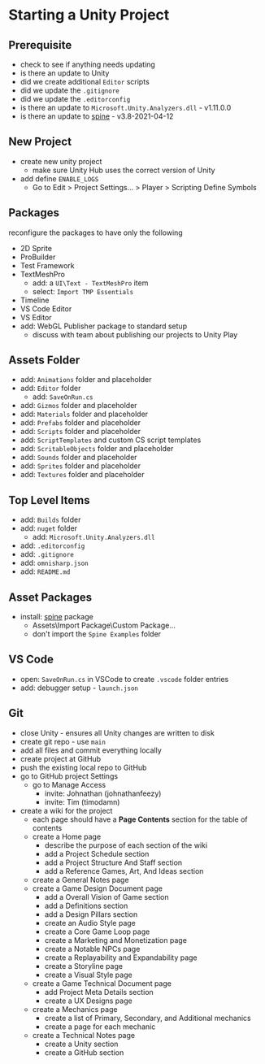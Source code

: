 # Starting a Unity Project
## Prerequisite
* check to see if anything needs updating
* is there an update to Unity
* did we create additional `Editor` scripts
* did we update the `.gitignore`
* did we update the `.editorconfig`
* is there an update to `Microsoft.Unity.Analyzers.dll` - v1.11.0.0
* is there an update to [spine](http://en.esotericsoftware.com/spine-unity-download) - v3.8-2021-04-12

## New Project
* create new unity project
  * make sure Unity Hub uses the correct version of Unity
* add define `ENABLE_LOGS`
  * Go to Edit > Project Settings... > Player > Scripting Define Symbols

## Packages
reconfigure the packages to have only the following
* 2D Sprite
* ProBuilder
* Test Framework
* TextMeshPro
  * add: a `UI\Text - TextMeshPro` item
  * select: `Import TMP Essentials`
* Timeline
* VS Code Editor
* VS Editor
* add: WebGL Publisher package to standard setup
  * discuss with team about publishing our projects to Unity Play

## Assets Folder
* add: `Animations` folder and placeholder
* add: `Editor` folder
  * add: `SaveOnRun.cs`
* add: `Gizmos` folder and placeholder
* add: `Materials` folder and placeholder
* add: `Prefabs` folder and placeholder
* add: `Scripts` folder and placeholder
* add: `ScriptTemplates` and custom CS script templates
* add: `ScritableObjects` folder and placeholder
* add: `Sounds` folder and placeholder
* add: `Sprites` folder and placeholder
* add: `Textures` folder and placeholder

## Top Level Items
* add: `Builds` folder
* add: `nuget` folder
  * add: `Microsoft.Unity.Analyzers.dll`
* add: `.editorconfig`
* add: `.gitignore`
* add: `omnisharp.json`
* add: `README.md`

## Asset Packages
* install: [spine](http://en.esotericsoftware.com/spine-unity-download) package
  * Assets\Import Package\Custom Package...
  * don't import the `Spine Examples` folder

## VS Code
* open: `SaveOnRun.cs` in VSCode to create `.vscode` folder entries
* add: debugger setup - `launch.json`

## Git
* close Unity - ensures all Unity changes are written to disk
* create git repo - use `main`
* add all files and commit everything locally
* create project at GitHub
* push the existing local repo to GitHub
* go to GitHub project Settings
  * go to Manage Access
    * invite: Johnathan (johnathanfeezy)
    * invite: Tim (timodamn)
* create a wiki for the project
  * each page should have a **Page Contents** section for the table of contents
  * create a Home page
    * describe the purpose of each section of the wiki
    * add a Project Schedule section
    * add a Project Structure And Staff section
    * add a Reference Games, Art, And Ideas section
  * create a General Notes page
  * create a Game Design Document page
    * add a Overall Vision of Game section
    * add a Definitions section
    * add a Design Pillars section
    * create an Audio Style page
    * create a Core Game Loop page
    * create a Marketing and Monetization page
    * create a Notable NPCs page
    * create a Replayability and Expandability page
    * create a Storyline page
    * create a Visual Style page
  * create a Game Technical Document page
    * add Project Meta Details section
    * create a UX Designs page
  * create a Mechanics page
    * create a list of Primary, Secondary, and Additional mechanics
    * create a page for each mechanic
  * create a Technical Notes page
    * create a Unity section
    * create a GitHub section
